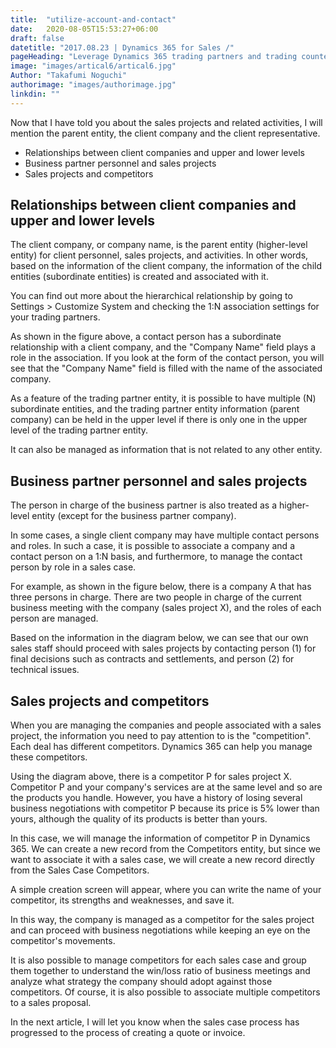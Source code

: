 ```yaml
---
title:  "utilize-account-and-contact"
date:   2020-08-05T15:53:27+06:00
draft: false
datetitle: "2017.08.23 | Dynamics 365 for Sales /"
pageHeading: "Leverage Dynamics 365 trading partners and trading counterparts"
image: "images/artical6/artical6.jpg"
Author: "Takafumi Noguchi"
authorimage: "images/authorimage.jpg"
linkdin: ""
---
```

<!-- Intro  -->
Now that I have told you about the sales projects and related activities, I will mention the parent entity, the client company and the client representative.

<!-- Table of Content  -->

* Relationships between client companies and upper and lower levels
* Business partner personnel and sales projects
* Sales projects and competitors

## Relationships between client companies and upper and lower levels
The client company, or company name, is the parent entity (higher-level entity) for client personnel, sales projects, and activities. In other words, based on the information of the client company, the information of the child entities (subordinate entities) is created and associated with it.

You can find out more about the hierarchical relationship by going to Settings > Customize System and checking the 1:N association settings for your trading partners.
<!-- Image= levels.png -->

As shown in the figure above, a contact person has a subordinate relationship with a client company, and the "Company Name" field plays a role in the association. If you look at the form of the contact person, you will see that the "Company Name" field is filled with the name of the associated company.
<!-- Image= levels1.png -->

As a feature of the trading partner entity, it is possible to have multiple (N) subordinate entities, and the trading partner entity information (parent company) can be held in the upper level if there is only one in the upper level of the trading partner entity.
<!-- Image= levels2.png -->

It can also be managed as information that is not related to any other entity.

## Business partner personnel and sales projects
The person in charge of the business partner is also treated as a higher-level entity (except for the business partner company).

In some cases, a single client company may have multiple contact persons and roles. In such a case, it is possible to associate a company and a contact person on a 1:N basis, and furthermore, to manage the contact person by role in a sales case.

For example, as shown in the figure below, there is a company A that has three persons in charge. There are two people in charge of the current business meeting with the company (sales project X), and the roles of each person are managed.

Based on the information in the diagram below, we can see that our own sales staff should proceed with sales projects by contacting person (1) for final decisions such as contracts and settlements, and person (2) for technical issues.
<!-- Image= levels3.png -->

## Sales projects and competitors
When you are managing the companies and people associated with a sales project, the information you need to pay attention to is the "competition". Each deal has different competitors. Dynamics 365 can help you manage these competitors.

Using the diagram above, there is a competitor P for sales project X. Competitor P and your company's services are at the same level and so are the products you handle. However, you have a history of losing several business negotiations with competitor P because its price is 5% lower than yours, although the quality of its products is better than yours.
<!-- Image= levels4.png -->

In this case, we will manage the information of competitor P in Dynamics 365. We can create a new record from the Competitors entity, but since we want to associate it with a sales case, we will create a new record directly from the Sales Case Competitors.
<!-- Image= levels5.png -->

A simple creation screen will appear, where you can write the name of your competitor, its strengths and weaknesses, and save it.
<!-- Image= levels6.png -->

In this way, the company is managed as a competitor for the sales project and can proceed with business negotiations while keeping an eye on the competitor's movements.
<!-- Image= levels7.png -->

It is also possible to manage competitors for each sales case and group them together to understand the win/loss ratio of business meetings and analyze what strategy the company should adopt against those competitors. Of course, it is also possible to associate multiple competitors to a sales proposal.

In the next article, I will let you know when the sales case process has progressed to the process of creating a quote or invoice.